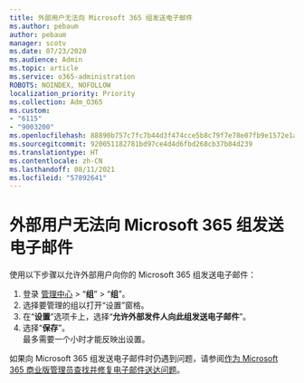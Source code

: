 ```yaml
---
title: 外部用户无法向 Microsoft 365 组发送电子邮件
ms.author: pebaum
author: pebaum
manager: scotv
ms.date: 07/23/2020
ms.audience: Admin
ms.topic: article
ms.service: o365-administration
ROBOTS: NOINDEX, NOFOLLOW
localization_priority: Priority
ms.collection: Adm_O365
ms.custom:
- "6115"
- "9003200"
ms.openlocfilehash: 88890b757c7fc7b44d3f474cce5b8c79f7e78e07fb9e1572e1a27f8f17e36274
ms.sourcegitcommit: 920051182781bd97ce4d4d6fbd268cb37b84d239
ms.translationtype: HT
ms.contentlocale: zh-CN
ms.lasthandoff: 08/11/2021
ms.locfileid: "57892641"
---
```

# <a name="external-users-cant-send-email-to-microsoft-365-group"></a>外部用户无法向 Microsoft 365 组发送电子邮件

使用以下步骤以允许外部用户向你的 Microsoft 365 组发送电子邮件：

1. 登录 [管理中心](https://admin.microsoft.com/) > “**组**” > “**组**”。
2. 选择要管理的组以打开“设置”窗格。
3. 在“**设置**”选项卡上，选择“**允许外部发件人向此组发送电子邮件**”。
4. 选择“**保存**”。</br>
    最多需要一个小时才能反映出设置。 

如果向 Microsoft 365 组发送电子邮件时仍遇到问题，请参阅[作为 Microsoft 365 商业版管理员查找并修复电子邮件送达问题](https://docs.microsoft.com/exchange/troubleshoot/email-delivery/email-delivery-issues)。
